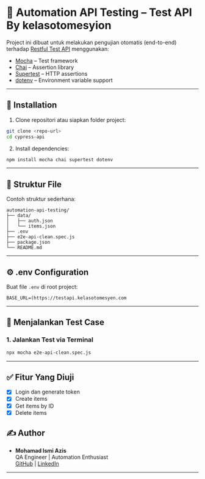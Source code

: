 # 🧪 Automation API Testing – Test API By kelasotomesyion

Project ini dibuat untuk melakukan pengujian otomatis (end-to-end) terhadap [Restful Test API](https://testapi.kelasotomesyen.com/) menggunakan:

- [Mocha](https://mochajs.org/) – Test framework
- [Chai](https://www.chaijs.com/) – Assertion library
- [Supertest](https://github.com/visionmedia/supertest) – HTTP assertions
- [dotenv](https://www.npmjs.com/package/dotenv) – Environment variable support

---

## 🧰 Installation

1. Clone repositori atau siapkan folder project:

```bash
git clone <repo-url>
cd cypress-api
```

2. Install dependencies:

```bash
npm install mocha chai supertest dotenv
```

---

## 📁 Struktur File

Contoh struktur sederhana:

```
automation-api-testing/
├── data/
│   ├── auth.json
│   └── items.json
├── .env
├── e2e-api-clean.spec.js
├── package.json
└── README.md
```

---

## ⚙️ .env Configuration

Buat file `.env` di root project:

```env
BASE_URL=(https://testapi.kelasotomesyen.com
```

---

## 🧪 Menjalankan Test Case

### 1. Jalankan Test via Terminal

```bash
npx mocha e2e-api-clean.spec.js
```

---

## ✅ Fitur Yang Diuji

- [x] Login dan generate token
- [x] Create items
- [x] Get items by ID
- [x] Delete items

## ✍️ Author

- **Mohamad Ismi Azis**\
  QA Engineer | Automation Enthusiast\
  [GitHub](https://github.com/ismiazis96) | [LinkedIn](https://linkedin.com/in/ismiazis96)

---
